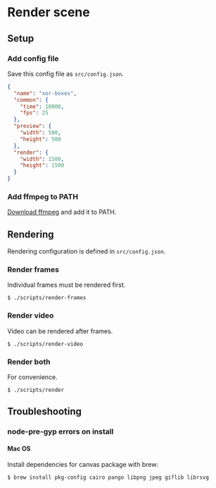 Render scene
============

Setup
-----

### Add config file

Save this config file as `src/config.json`.

```json
{
  "name": "xor-boxes",
  "common": {
    "time": 10000,
    "fps": 25
  },
  "preview": {
    "width": 500,
    "height": 500
  },
  "render": {
    "width": 1500,
    "height": 1500
  }
}

```

### Add ffmpeg to PATH

[Download ffmpeg](https://ffmpeg.org/) and add it to PATH.

Rendering
---------

Rendering configuration is defined in `src/config.json`.

### Render frames

Individual frames must be rendered first.

```
$ ./scripts/render-frames
```

### Render video

Video can be rendered after frames.

```
$ ./scripts/render-video
```

### Render both

For convenience.

```
$ ./scripts/render
```

Troubleshooting
---------------

### node-pre-gyp errors on install

#### Mac OS

Install dependencies for canvas package with brew:

```
$ brew install pkg-config cairo pango libpng jpeg giflib librsvg
```
